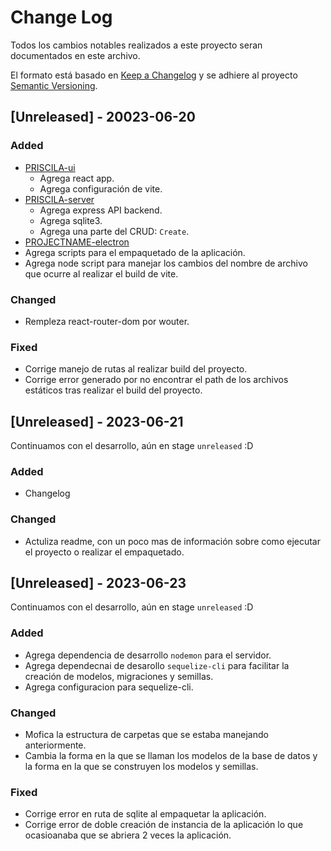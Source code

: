 
# Change Log
Todos los cambios notables realizados a este proyecto seran documentados en este archivo.
 
El formato está basado en [Keep a Changelog](http://keepachangelog.com/)
y se adhiere al proyecto [Semantic Versioning](http://semver.org/).

## [Unreleased] - 20023-06-20
 
### Added
- [PRISCILA-ui](https://github.com/Hobbylayer/priscila/tree/main/src/ui)
  - Agrega react app.
  - Agrega configuración de vite.
- [PRISCILA-server](https://github.com/Hobbylayer/priscila/tree/main/src/server) 
  - Agrega express API backend.
  - Agrega sqlite3.
  - Agrega una parte del CRUD: `Create`.
- [PROJECTNAME-electron](https://github.com/Hobbylayer/priscila)
- Agrega scripts para el empaquetado de la aplicación.
- Agrega node script para manejar los cambios del nombre de archivo que ocurre al realizar el build de vite.
 
### Changed
- Rempleza react-router-dom por wouter.

### Fixed
- Corrige manejo de rutas al realizar build del proyecto.
- Corrige error generado por no encontrar el path de los archivos estáticos tras realizar el build del proyecto. 
 
## [Unreleased] - 2023-06-21
  
Continuamos con el desarrollo, aún en stage `unreleased` :D 
 
### Added
- Changelog
 
### Changed
- Actuliza readme, con un poco mas de información sobre como ejecutar el proyecto o realizar el empaquetado.

## [Unreleased] - 2023-06-23

Continuamos con el desarrollo, aún en stage `unreleased` :D 
 
### Added
- Agrega dependencia de desarrollo `nodemon` para el servidor.
- Agrega dependecnai de desarollo `sequelize-cli` para facilitar la creación de modelos, migraciones y semillas.
- Agrega configuracion para sequelize-cli.
 
### Changed
- Mofica la estructura de carpetas que se estaba manejando anteriormente.
- Cambia la forma en la que se llaman los modelos de la base de datos y la forma en la que se construyen los modelos y semillas.

### Fixed
- Corrige error en ruta de sqlite al empaquetar la aplicación.
- Corrige error de doble creación de instancia de la aplicación lo que ocasioanaba que se abriera 2 veces la aplicación.
